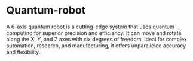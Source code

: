 # Quantum-robot
A 6-axis quantum robot is a cutting-edge system that uses quantum computing for superior precision and efficiency. It can move and rotate along the X, Y, and Z axes with six degrees of freedom. Ideal for complex automation, research, and manufacturing, it offers unparalleled accuracy and flexibility.
